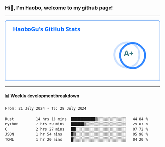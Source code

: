 <!--<h2 align="center"> Hi👋, I'm Haobo, welcome to my github page! </h2>-->
### Hi👋, I'm Haobo, welcome to my github page!
-------

<img href="https://github.com/HaoboGu" src="assets/stats.svg" alt="github stats" /> 

-------

#### 📊 **Weekly development breakdown**
<!--START_SECTION:waka-->

```txt
From: 21 July 2024 - To: 28 July 2024

Rust          14 hrs 18 mins  ███████████▒░░░░░░░░░░░░░   44.84 %
Python        7 hrs 59 mins   ██████▒░░░░░░░░░░░░░░░░░░   25.07 %
C             2 hrs 27 mins   ██░░░░░░░░░░░░░░░░░░░░░░░   07.72 %
JSON          1 hr 54 mins    █▒░░░░░░░░░░░░░░░░░░░░░░░   05.98 %
TOML          1 hr 20 mins    █░░░░░░░░░░░░░░░░░░░░░░░░   04.20 %
```

<!--END_SECTION:waka-->
<!--
backup url: https://github-readme-status-dusky-ten.vercel.app/api?username=HaoboGu&count_private=true&show_icons=true&theme=transparent&border_color=2f80ed
-->
<!--
**HaoboGu/HaoboGu** is a ✨ _special_ ✨ repository because its `README.md` (this file) appears on your GitHub profile.

Here are some ideas to get you started:

- 🔭 I’m currently working on AI-assisted programming tools
- 🌱 I’m currently learning ...
- 👯 I’m looking to collaborate on ...
- 🤔 I’m looking for help with ...
- 💬 Ask me about ...
- 📫 How to reach me: ...
- 😄 Pronouns: ...
- ⚡ Fun fact: ...
-->
